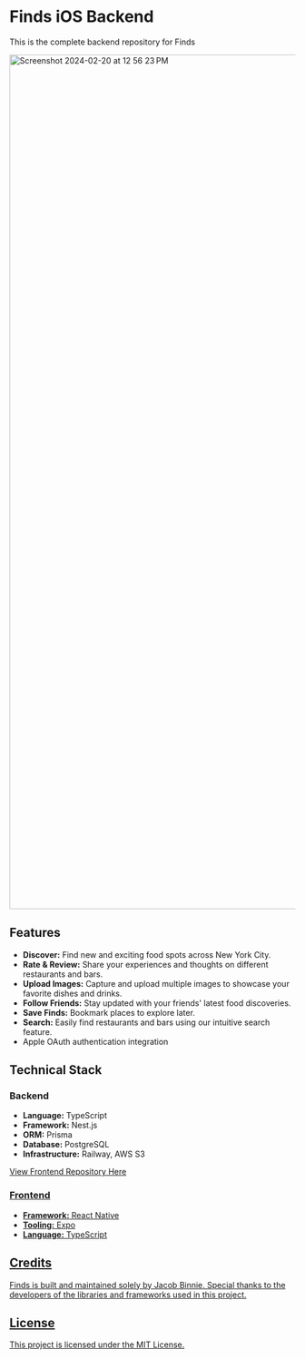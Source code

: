 <h1>Finds iOS Backend</h1>

<p>This is the complete backend repository for Finds</p>
<img width="1506" alt="Screenshot 2024-02-20 at 12 56 23 PM" src="https://github.com/jacobbinnie/finds-backend/assets/83803154/5b04437b-d713-4175-8400-b2f14f5225ab">


<h2>Features</h2>

<ul>
	<li><strong>Discover:</strong> Find new and exciting food spots across New York City.</li>
	<li><strong>Rate &amp; Review:</strong> Share your experiences and thoughts on different restaurants and bars.</li>
	<li><strong>Upload Images:</strong> Capture and upload multiple images to showcase your favorite dishes and drinks.</li>
	<li><strong>Follow Friends:</strong> Stay updated with your friends&#39; latest food discoveries.</li>
	<li><strong>Save Finds:</strong> Bookmark places to explore later.</li>
	<li><strong>Search:</strong> Easily find restaurants and bars using our intuitive search feature.</li>
  <li>Apple OAuth authentication integration</li>
</ul>

<h2>Technical Stack</h2>

<h3>Backend</h3>

<ul>
	<li><strong>Language:</strong> TypeScript</li>
	<li><strong>Framework:</strong> Nest.js</li>
	<li><strong>ORM:</strong> Prisma</li>
	<li><strong>Database:</strong> PostgreSQL</li>
	<li><strong>Infrastructure:</strong> Railway, AWS S3</li>
</ul>

<a href="https://github.com/jacobbinnie/finds-ios">View Frontend Repository Here</p>

<h3>Frontend</h3>

<ul>
	<li><strong>Framework:</strong> React Native</li>
	<li><strong>Tooling:</strong> Expo</li>
	<li><strong>Language:</strong> TypeScript</li>
</ul>

<h2>Credits</h2>

<p>Finds is built and maintained solely by Jacob Binnie. Special thanks to the developers of the libraries and frameworks used in this project.</p>

<h2>License</h2>

<p>This project is licensed under the MIT License.</p>
